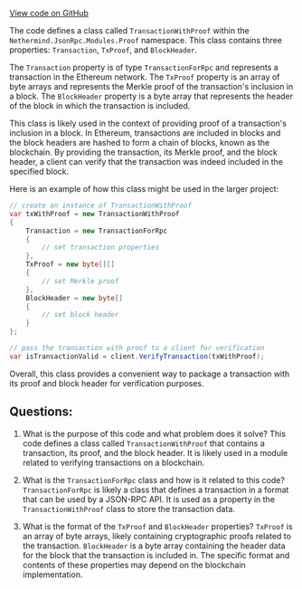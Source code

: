 [View code on GitHub](https://github.com/nethermindeth/nethermind/Nethermind.JsonRpc/Modules/Proof/TransactionWithProof.cs)

The code defines a class called `TransactionWithProof` within the `Nethermind.JsonRpc.Modules.Proof` namespace. This class contains three properties: `Transaction`, `TxProof`, and `BlockHeader`. 

The `Transaction` property is of type `TransactionForRpc` and represents a transaction in the Ethereum network. The `TxProof` property is an array of byte arrays and represents the Merkle proof of the transaction's inclusion in a block. The `BlockHeader` property is a byte array that represents the header of the block in which the transaction is included.

This class is likely used in the context of providing proof of a transaction's inclusion in a block. In Ethereum, transactions are included in blocks and the block headers are hashed to form a chain of blocks, known as the blockchain. By providing the transaction, its Merkle proof, and the block header, a client can verify that the transaction was indeed included in the specified block. 

Here is an example of how this class might be used in the larger project:

```csharp
// create an instance of TransactionWithProof
var txWithProof = new TransactionWithProof
{
    Transaction = new TransactionForRpc
    {
        // set transaction properties
    },
    TxProof = new byte[][]
    {
        // set Merkle proof
    },
    BlockHeader = new byte[]
    {
        // set block header
    }
};

// pass the transaction with proof to a client for verification
var isTransactionValid = client.VerifyTransaction(txWithProof);
```

Overall, this class provides a convenient way to package a transaction with its proof and block header for verification purposes.
## Questions: 
 1. What is the purpose of this code and what problem does it solve?
   This code defines a class called `TransactionWithProof` that contains a transaction, its proof, and the block header. It is likely used in a module related to verifying transactions on a blockchain.

2. What is the `TransactionForRpc` class and how is it related to this code?
   `TransactionForRpc` is likely a class that defines a transaction in a format that can be used by a JSON-RPC API. It is used as a property in the `TransactionWithProof` class to store the transaction data.

3. What is the format of the `TxProof` and `BlockHeader` properties?
   `TxProof` is an array of byte arrays, likely containing cryptographic proofs related to the transaction. `BlockHeader` is a byte array containing the header data for the block that the transaction is included in. The specific format and contents of these properties may depend on the blockchain implementation.